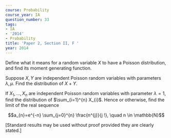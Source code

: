 ```yaml
---
course: Probability
course_year: IA
question_number: 33
tags:
- IA
- '2014'
- Probability
title: 'Paper 2, Section II, F '
year: 2014
---
```




Define what it means for a random variable $X$ to have a Poisson distribution, and find its moment generating function.

Suppose $X, Y$ are independent Poisson random variables with parameters $\lambda, \mu$. Find the distribution of $X+Y$.

If $X_{1}, \ldots, X_{n}$ are independent Poisson random variables with parameter $\lambda=1$, find the distribution of $\sum_{i=1}^{n} X_{i}$. Hence or otherwise, find the limit of the real sequence

$$a_{n}=e^{-n} \sum_{j=0}^{n} \frac{n^{j}}{j !}, \quad n \in \mathbb{N}$$

[Standard results may be used without proof provided they are clearly stated.]